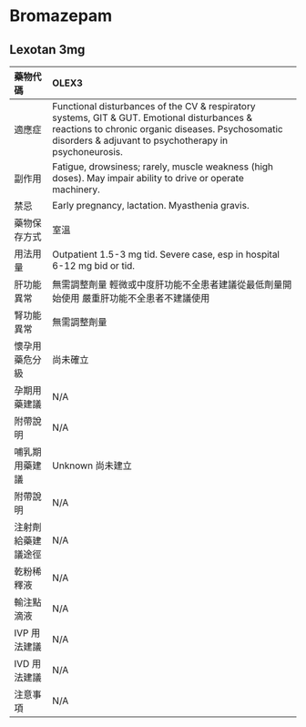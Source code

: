 # Bromazepam

## Lexotan 3mg

| 藥物代碼 | OLEX3 |
| :--- | :--- |
| 適應症 | Functional disturbances of the CV & respiratory systems, GIT & GUT. Emotional disturbances & reactions to chronic organic diseases. Psychosomatic disorders & adjuvant to psychotherapy in psychoneurosis. |
| 副作用 | Fatigue, drowsiness; rarely, muscle weakness \(high doses\). May impair ability to drive or operate machinery. |
| 禁忌 | Early pregnancy, lactation. Myasthenia gravis. |
| 藥物保存方式 | 室溫 |
| 用法用量 | Outpatient 1.5-3 mg tid. Severe case, esp in hospital 6-12 mg bid or tid. |
| 肝功能異常 | 無需調整劑量  輕微或中度肝功能不全患者建議從最低劑量開始使用 嚴重肝功能不全患者不建議使用 |
| 腎功能異常 | 無需調整劑量 |
| 懷孕用藥危分級 | 尚未確立 |
| 孕期用藥建議 | N/A |
| 附帶說明 | N/A |
| 哺乳期用藥建議 | Unknown 尚未建立 |
| 附帶說明 | N/A |
| 注射劑給藥建議途徑 | N/A |
| 乾粉稀釋液 | N/A |
| 輸注點滴液 | N/A |
| IVP 用法建議 | N/A |
| IVD 用法建議 | N/A |
| 注意事項 | N/A |

